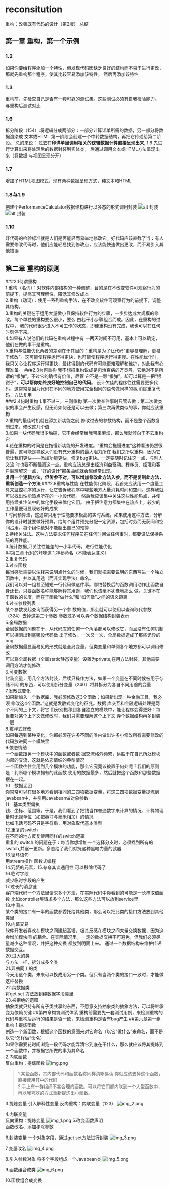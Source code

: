 # reconsitution
重构：改善既有代码的设计（第2版） 总结

## 第一章 重构，第一个示例
### 1.2
如果你要给程序添加一个特性，但发现代码因缺乏良好的结构而不易于进行更改，那就先重构那个程序，使其比较容易添加该特性，   然后再添加该特性
### 1.3
重构前，先检查自己是否有一套可靠的测试集。这些测试必须有自我检验能力。 与重构后测试对比
### 1.6
拆分阶段（154）:将逻辑分成两部分：一部分计算详单所需的数据，另一部分将数据渲染成 文本或HTML
第一阶段会创建一个中转数据结构，再把它传递给第二阶段。
总的来说： 过去在**印详单里调用相关的逻辑数据计算直接呈现出来**,
1.6 先进行计算出来将处理后的数据封装到实体类， 后通过调用文本或HTML方法呈现出来（将数据 与视图呈现分开）
### 1.7
增加了HTML视图模式，现有两种数据呈现方式，纯文本和HTML
### 1.8与1.9
创建个PerformanceCalculator数据结构进行以多态的形式调用封装
![alt 封装](./image/Snipaste_2022-05-07_14-00-20.png)
![alt 封装](./image/Snipaste_2022-05-07_14-00-34.png)
### 1.10
好代码的检验标准就是人们是否能轻而易举地修改它。好代码应该直截了当：有人需要修改代码时，他们应能轻易找到修改点，应该能快速做出更改，而不易引入其他错误
## 第二章 重构的原则
###2.1何谓重构  
1.重构（名词）：对软件内部结构的一种调整，目的是在不改变软件可观察行为的前提下，提高其可理解性，降低其修改成本  
2.重构（动词）：使用一系列重构手法，在不改变软件可观察行为的前提下，调整其结构。  
3.重构的关键在于运用大量微小且保持软件行为的步骤，一步步达成大规模的修改。每个单独的重构要么很小，要么
由若干小步骤组合而成。因此，在重构的过程中， 我的代码很少进入不可工作的状态，即便重构没有完成，我也可以在任何时刻停下来。  
4.如果有人说他们的代码在重构过程中有 一两天时间不可用，基本上可以确定，他们在做的事不是重构。  
5.重构与性能优化两者的差别在于其目的：重构是为了让代码“更容易理解，更易于修改”。这可能使程序运行得更快，也可能使程序运行得更慢。在性能优化时，我只关心让程序运行得更快，最终得到的代码有可能更难理解和维护，对此我有心理准备。
###2.3为何重构
我不想把重构说成是包治百病的万灵丹，它绝对不是所谓的“银弹”。不过它的确很有价值，尽管
它不是一颗“银弹”，却可以算是一把“银钳子”，**可以帮你始终良好地控制自己的代码**。
设计欠佳的程序往往需要更多代码，这常常是因为代码在不同的地方使用完全相同的语句做同样的事,消除重复代码，方法复用  
###2.4何时重构
1.事不过三，三则重构 第一次做某件事时只管去做；第二次做类似的事会产生反感，但无论如何还是可以去做；第三次再做类似的事，你就应该重构  
2.重构的最佳时机就在添加新功能之前,修改过去的参数结构，而不是整个函数复制过来，修改这几个值  
3.如果一块代码我很少触碰，它不会经常给我带来麻烦，那么我就倾向于不去重构它  
4.花在重构的时间是在拖慢新功能的开发进度。“重构会拖慢进度”这种看法仍然很普遍，这可能是导致人们没有充分重构的最大阻力所在
我们之所以重构，因为它能让我们更快——添加功能更快，修复bug更快。一定要随时记住这一点，与别人交流
时也要不断强调这一点。重构应该总是由经济利益驱动。程序员、经理和客户越理解这一点，“好的设计”那条曲线就会越经常出现。  
**复用一个逻辑方法，但传参不对，可以增加修改此方法入参，而不是复制此方法，重新创造一个方法**
###2.8重构与性能
在性能优化阶段，我首先应该用一个度量工具来监控程序的运行，让它告诉我程序中哪些地方大量消耗时间和空间。这样我就可以找出性能热点所在的一小段代码。
然后我应该集中关注这些性能热点，并使用持续关注法中的优化手段来优化它们。 由于把注意力都集中在热点上，较少的工作量便可显现较好的成果  
1.时间预算法，这通常只用于性能要求极高的实时系统。如果使用这种方法，分解你的设计时就要做好预算，给每个组件预先分配一定资源，包括时劳而无获间和空间占用。每个组件绝对不能超出自己的预算  
2.持续关注法。这种方法要求任何程序员在任何时间做任何事时，都要设法保持系统的高性能。  
3.统计数据,只关注性能差的一小半代码，进行性能优化  
##第三章 代码的坏味道
1.神秘命名（不能表达含义）  
2.重复代码  
3.过长函数  
每当感觉需要以注释来说明点什么的时候，我们就把需要说明的东西写进一个独立函数中，并以其用途（而非实现手法）命名。  
我们可以对一组甚至短短一行代码做这件事。哪怕替换后的函数调用动作比函数自身还长，只要函数名称能够解释其用途，我们也该毫不犹豫地那么
做。关键不在于函数的长度，而在于函数“做什么”和“如何做”之间的语义距离  
4.过长参数列表  
某个参数发起查询而获得另一个参 数的值，那么就可以使用以查询取代参数（324）去掉这第二个参数  参数过多可以弄个数据结构封装表示  
5.全局数据  
全局数据的问题在于，从代码库的任何一个角落都可以修改它，而且没有任何机制可以探测出到底哪段代码做
出了修改。一次又一次，全局数据造成了那些诡异的bug  
全局数据最显而易见的形式就是全局变量，但类变量和单例各个地方都可以调用修改  
可以将全局数据（全局static静态变量）设置为private,在用方法封装，其他需要调用方法才能修改  
6.可变数据  
封装变量，用几个方法封装，后续只操作方法，如果一个变量在不同时候被用于存储不同
的东西，可以使用拆分变量（240）将其拆分为各自不同用途的变量  
7.发散式变化  
如果新加入一个数据库，我必须修改这3个函数；如果新出现一种金融工具，我必须 
修改这4个函数。”这就是发散式变化的征兆。数据 库交互和金融逻辑处理是两个不同的上下文，将它
们分别搬移到各自独立的模块中，能让程序变得更好：每当要对某个上下文做修改时，我们只需要理解这个上下文
弄个数据结构再多封装一层  
8.霰弹式修改  
如果每遇到某种变化，你都必须在许多不同的类内做出许多小修改所有需要修改的代码放进同一个模块里  
9.依恋情结  
一个函数跟另一个模块中的函数或者数 据交流格外频繁，远胜于在自己所处模块内部的交流，这就是依恋情结的典型情况  
一个函数往往会用到几个模块的功能，那么它究竟该被置于何处呢？我们的原则是：判断哪个模块拥有的此函数
使用的数据最多，然后就把这个函数和那些数据摆在一起。      
10　数据泥团  
你常常可以在很多地方看到相同的三四项数据变量，将这三四项数据变量提炼到javabean中，并引用Javabean做对象参数  
11　基本类型偏执  
钱、坐标、范围等。于是，我们看到了把钱当作普通数字来计算的情况、计算物理量时无视单位（如把英寸与毫米相加）的情况  
比如电话号码不只是字符串，用对象取代基本类型  
12.重复的switch  
在不同的地方反复使用同样的switch逻辑  
重复的 switch 的问题在于：每当你想增加一个选择分支时，必须找到所有的switch,并逐一更新。多态给了我们对抗这种黑暗力量的武器  
13.循环语句  
用stream操作 函数式编程  
14.冗赘的元素，15.夸夸其谈通用性 可以移除代码了  
16.临时字段  
减少临时字段的产生  
17.过长的消息链  
客户端代码一个方法里请求多个方法，在实际代码中你看到的可能是一长串取值函数
比如controller层请求多个方法，那么这些方法可以放到service里  
18.中间人  
某个类的接口有一半的函数都委托给其他类，那么可以把此类的接口方法放到其他类里  
19.内幕交易  
软件开发者喜欢在模块之间建起高墙，极其反感在模块之间大量交换数据，因为这会增加模块间
的耦合。在实际情况里，一定的数据交换不可避免，但我们必须尽量减少这种情况，并把这种交换
都放到明面上来。 通过一个数据结构来维护传递数据交互。  
20.过大的类  
与方法一样，拆分成多个类  
21.异曲同工的类  
今天用这个类，未来可以换成用另一个类。但只有当两个类的接口一致时，才能做这种替换  
22.纯数据类  
将get set 方法放到纯数据字段类里  
23.被拒绝的遗赠  
抽象类就只持有所有子类共享的东西，不愿意支持抽象类的抽象方法，可以将继承变为依赖关键
##第四章构筑测试体系
重构前需要先一套测试用例，来检测重构的代码与重构后运行的结果是否一致，来检测重构是否有bug产生
##第六章第一组重构
1.提炼函数  
创造一个新函数，根据这个函数的意图来对它命名（以它“做什么”来命名，而不是以它“怎样做”命名）  
如果你需要花时间浏览一段代码才能弄清它到底在干什么，那么就应该将其提炼到一个函数中，并根据它所做的事为其命名  
2.内联函数  
反向重构：提炼函数
![img.png](img.png)
>1.某些函数，其内部代码和函数名称同样清晰易读,你就应该去掉这个函数，直接使用其中的代码  
>2.手上有一群组织不甚合理的函数。可以将它们都内联到一个大型函数中，再以我喜欢的方式重新提炼出小函数。  

3.提炼变量
引入解释性变量
反向重构：内联变量（123）
![img_2.png](img_2.png)

4.内联变量  
反向重构：提炼变量
![img_1.png](img_1.png)
5.改变函数声明  
函数改名、添加移除参数  

6.封装变量
一个对象字段，通过get set方法进行封装
![img_3.png](img_3.png)

7.变量改名
![img_4.png](img_4.png)

8.引入参数对象
将多个字段组成一个Javabean类
![img_5.png](img_5.png)

9.函数组合成类
![img_6.png](img_6.png)

10.函数组合成变换






